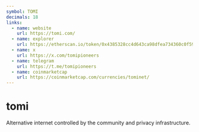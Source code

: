 ```yaml
---
symbol: TOMI
decimals: 18
links:
  - name: website
    url: https://tomi.com/
  - name: explorer
    url: https://etherscan.io/token/0x4385328cc4d643ca98dfea734360c0f596c83449
  - name: x
    url: https://x.com/tomipioneers
  - name: telegram
    url: https://t.me/tomipioneers
  - name: coinmarketcap
    url: https://coinmarketcap.com/currencies/tominet/
---
```


# tomi

Alternative internet controlled by the community and privacy infrastructure.
